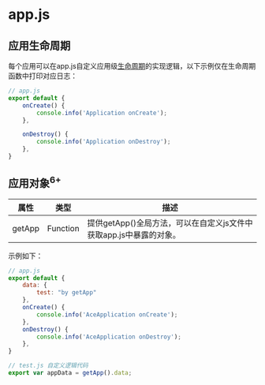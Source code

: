 # app.js

## 应用生命周期

每个应用可以在app.js自定义应用级[生命周期](js-framework-lifecycle.md)的实现逻辑，以下示例仅在生命周期函数中打印对应日志：
```js
// app.js
export default {
    onCreate() {
        console.info('Application onCreate');
    },

    onDestroy() {
        console.info('Application onDestroy');
    },
}
```

## 应用对象<sup>6+</sup>

| 属性     | 类型       | 描述                                       |
| ------ | -------- | ---------------------------------------- |
| getApp | Function | 提供getApp()全局方法，可以在自定义js文件中获取app.js中暴露的对象。 |

示例如下：

```js
// app.js
export default {
    data: {
        test: "by getApp"
    },
    onCreate() {
        console.info('AceApplication onCreate');
    },
    onDestroy() {
        console.info('AceApplication onDestroy');
    },
}
```

```js
// test.js 自定义逻辑代码
export var appData = getApp().data;
```
